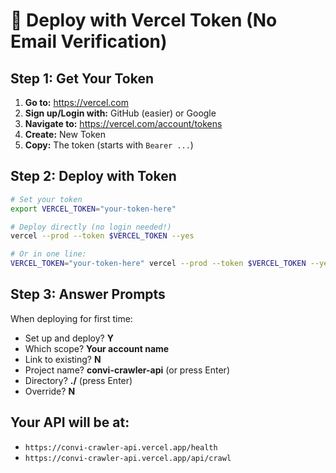 # 🔑 Deploy with Vercel Token (No Email Verification)

## Step 1: Get Your Token

1. **Go to:** https://vercel.com
2. **Sign up/Login with:** GitHub (easier) or Google
3. **Navigate to:** https://vercel.com/account/tokens
4. **Create:** New Token
5. **Copy:** The token (starts with `Bearer ...`)

## Step 2: Deploy with Token

```bash
# Set your token
export VERCEL_TOKEN="your-token-here"

# Deploy directly (no login needed!)
vercel --prod --token $VERCEL_TOKEN --yes

# Or in one line:
VERCEL_TOKEN="your-token-here" vercel --prod --token $VERCEL_TOKEN --yes
```

## Step 3: Answer Prompts

When deploying for first time:
- Set up and deploy? **Y**
- Which scope? **Your account name**
- Link to existing? **N**
- Project name? **convi-crawler-api** (or press Enter)
- Directory? **./** (press Enter)
- Override? **N**

## Your API will be at:
- `https://convi-crawler-api.vercel.app/health`
- `https://convi-crawler-api.vercel.app/api/crawl`
